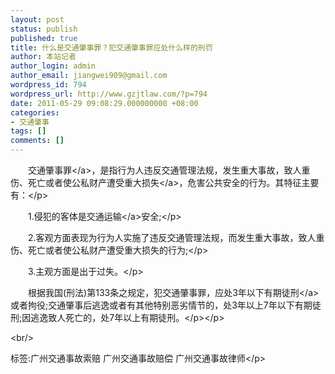 ```yaml
---
layout: post
status: publish
published: true
title: 什么是交通肇事罪？犯交通肇事罪应处什么样的刑罚
author: 本站记者
author_login: admin
author_email: jiangwei909@gmail.com
wordpress_id: 794
wordpress_url: http://www.gzjtlaw.com/?p=794
date: 2011-05-29 09:08:29.000000000 +08:00
categories:
- 交通肇事
tags: []
comments: []
---
```

<p><p>　　<a>交通肇事罪<&#47;a>，是指行为人违反交通管理法规，发生重大事故，致人重伤、死亡或者使公私财产遭受重大<a>损失<&#47;a>，危害公共安全的行为。其特征主要有：<&#47;p><p>　　1.侵犯的客体是<a>交通运输<&#47;a>安全;<&#47;p><p>　　2.客观方面表现为行为人实施了违反交通管理法规，而发生重大事故，致人重伤、死亡或者使公私财产遭受重大损失的行为;<&#47;p><p>　　3.主观方面是出于过失。<&#47;p><p>　　根据我国(刑法)第133条之规定，犯交通肇事罪，应处3年以下<a>有期徒刑<&#47;a>或者拘役;交通肇事后逃逸或者有其他特别恶劣情节的，处3年以上7年以下有期徒刑;因逃逸致人死亡的，处7年以上有期徒刑。<&#47;p><&#47;p><br&#47;><p>标签:广州交通事故索赔 广州交通事故赔偿 广州交通事故律师<&#47;p>
